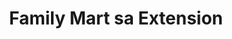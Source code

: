 ---
title: "Family Mart sa Extension"
url: /los-banos/family-mart-sa-extension/
shop: convenience
---